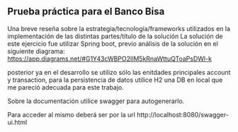 
## Prueba práctica para el Banco Bisa

 Una breve reseña sobre la estrategia/tecnología/frameworks utilizados en la
implementación de las distintas partes/título de la solución
La solución de este ejercicio fue utilizar Spring boot, previo análisis de la solución en el siguiente diagrama:
https://app.diagrams.net/#G1Y43cWBPO2IlM5kRnaWttuQToaPsDWl-k

posterior ya en el desarrollo se utilizo sólo las enitdades principales account y transaction, para la persistencia de datos utilice H2 una DB en local que me pareció adecuada para este trabajo.

Sobre la documentación utilice swagger para autogenerarlo.

Para acceder al mismo deberá ser por la url http://localhost:8080/swagger-ui.html